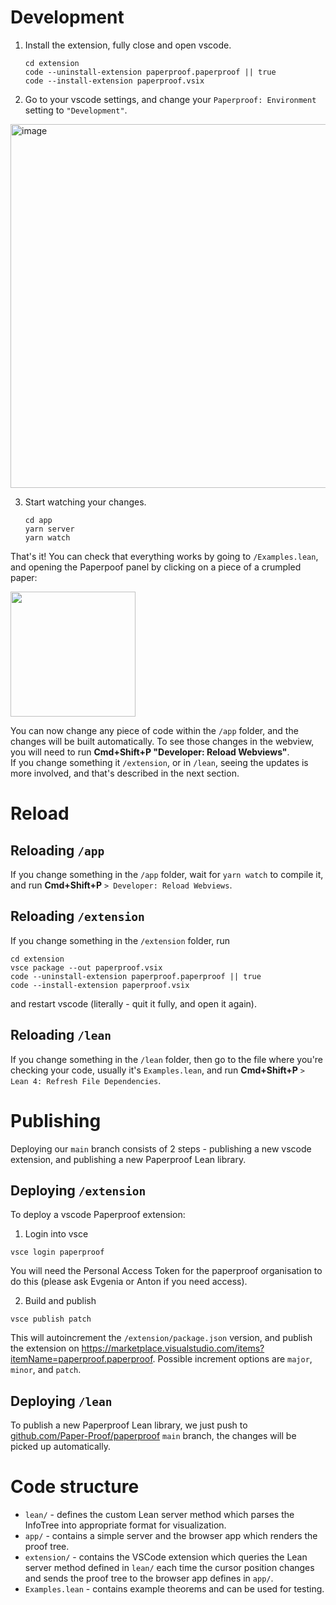 # Development

1. Install the extension, fully close and open vscode.

   ```shell
   cd extension
   code --uninstall-extension paperproof.paperproof || true
   code --install-extension paperproof.vsix
   ```

2. Go to your vscode settings, and change your `Paperproof: Environment` setting to `"Development"`.

<img width="582" alt="image" src="https://github.com/Paper-Proof/paperproof/assets/7578559/6d56f704-1b65-4ee7-91c0-08396206cc7d">

3. Start watching your changes.

   ```shell
   cd app
   yarn server
   yarn watch
   ```

That's it! You can check that everything works by going to `/Examples.lean`, and opening the Paperpoof panel by clicking on a piece of a crumpled paper:

  <img width="200" src="https://github.com/Paper-Proof/paperproof/assets/7578559/fd077fbe-36a3-4e94-9fa8-b7a38ffd1eea"/>

You can now change any piece of code within the `/app` folder, and the changes will be built automatically. To see those changes in the webview, you will need to run **Cmd+Shift+P "Developer: Reload Webviews"**.  
If you change something it `/extension`, or in `/lean`, seeing the updates is more involved, and that's described in the next section.

# Reload

## Reloading `/app`

If you change something in the `/app` folder, wait for `yarn watch` to compile it, and run **Cmd+Shift+P** `> Developer: Reload Webviews`.

## Reloading `/extension`

If you change something in the `/extension` folder, run

```shell
cd extension
vsce package --out paperproof.vsix
code --uninstall-extension paperproof.paperproof || true
code --install-extension paperproof.vsix
```

and restart vscode (literally - quit it fully, and open it again).

## Reloading `/lean`

If you change something in the `/lean` folder, then go to the file where you're checking your code, usually it's `Examples.lean`, and run **Cmd+Shift+P** `> Lean 4: Refresh File Dependencies`.

# Publishing

Deploying our `main` branch consists of 2 steps - publishing a new vscode extension, and publishing a new Paperproof Lean library.

## Deploying `/extension`

To deploy a vscode Paperproof extension:

1. Login into vsce

```shell
vsce login paperproof
```

You will need the Personal Access Token for the paperproof organisation to do this (please ask Evgenia or Anton if you need access).

2. Build and publish

```shell
vsce publish patch
```

This will autoincrement the `/extension/package.json` version, and publish the extension on https://marketplace.visualstudio.com/items?itemName=paperproof.paperproof.
Possible increment options are `major`, `minor`, and `patch`.

## Deploying `/lean`

To publish a new Paperproof Lean library, we just push to [github.com/Paper-Proof/paperproof](github.com/Paper-Proof/paperproof) `main` branch, the changes will be picked up automatically.

# Code structure

- `lean/` - defines the custom Lean server method which parses the InfoTree into appropriate format for visualization.
- `app/` - contains a simple server and the browser app which renders
  the proof tree.
- `extension/` - contains the VSCode extension which queries the Lean server method defined in `lean/` each time the cursor position changes
  and sends the proof tree to the browser app defines in `app/`.
- `Examples.lean` - contains example theorems and can be used for testing.
